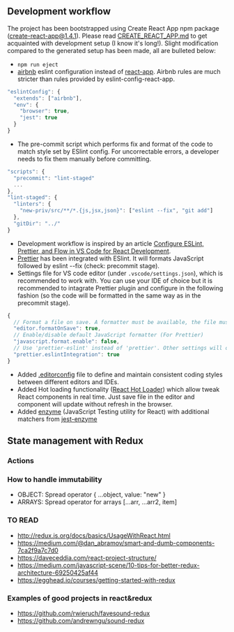 ## Development workflow

The project has been bootstrapped using Create React App npm package (create-react-app@1.4.1). Please read [CREATE_REACT_APP.md](CREATE_REACT_APP.md) to get acquainted with development setup (I know it's long!). Slight modification compared to the generated setup has been made, all are bulleted below:
- `npm run eject`
- [airbnb](https://github.com/airbnb/javascript/tree/master/packages/eslint-config-airbnb) eslint configuration instead of [react-app](https://github.com/facebookincubator/create-react-app/tree/master/packages/eslint-config-react-app). Airbnb rules are much stricter than rules provided by eslint-config-react-app.
```js
"eslintConfig": {
  "extends": ["airbnb"],
  "env": {
    "browser": true,
    "jest": true
  }
}
``` 
- The pre-commit script which performs fix and format of the code to match style set by ESlint config. For uncorrectable errors, a developer needs to fix them manually before committing.
```js
"scripts": {
  "precommit": "lint-staged"
  ...
},
"lint-staged": {
  "linters": {
    "new-priv/src/**/*.{js,jsx,json}": ["eslint --fix", "git add"]
  },
  "gitDir": "../"
}
```
- Development workflow is inspired by an article [Configure ESLint, Prettier, and Flow in VS Code for React Development](https://hackernoon.com/configure-eslint-prettier-and-flow-in-vs-code-for-react-development-c9d95db07213).
- [Prettier](https://prettier.io) has been integrated with ESlint. It will formats JavaScript followed by eslint --fix (check: precommit stage).
- Settings file for VS code editor (under `.vscode/settings.json`), which is recommended to work with. You can use your IDE of choice but it is recommended to intagrate Prettier plugin and configure in the following fashion (so the code will be formatted in the same way as in the precommit stage).
```js
{
  // Format a file on save. A formatter must be available, the file must not be auto-saved, and editor must not be shutting down.
  "editor.formatOnSave": true,
  // Enable/disable default JavaScript formatter (For Prettier)
  "javascript.format.enable": false,
  // Use 'prettier-eslint' instead of 'prettier'. Other settings will only be fallbacks in case they could not be inferred from eslint rules.
  "prettier.eslintIntegration": true
}
```
- Added [.editorconfig](http://editorconfig.org) file to define and maintain consistent coding styles between different editors and IDEs.
- Added Hot loading functionality ([React Hot Loader](https://github.com/gaearon/react-hot-loader)) which allow tweak React components in real time. Just save file in the editor and component will update without refresh in the browser.
- Added [enzyme](https://github.com/airbnb/enzyme) (JavaScript Testing utility for React) with additional matchers from [jest-enzyme](https://github.com/blainekasten/enzyme-matchers)

## State management with Redux

### Actions

### How to handle immutability

- OBJECT: Spread operator { ...object, value: "new" }
- ARRAYS: Spread operator for arrays [...arr, ...arr2, item]

### TO READ

- http://redux.js.org/docs/basics/UsageWithReact.html
- https://medium.com/@dan_abramov/smart-and-dumb-components-7ca2f9a7c7d0
- https://daveceddia.com/react-project-structure/
- https://medium.com/javascript-scene/10-tips-for-better-redux-architecture-69250425af44
- https://egghead.io/courses/getting-started-with-redux

### Examples of good projects in react&redux

- https://github.com/rwieruch/favesound-redux
- https://github.com/andrewngu/sound-redux

